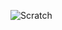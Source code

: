 ![Scratch](https://img.shields.io/badge/Scratch.4D97FF?style=for-the-badge&logo=scratch&logoColor=white)
